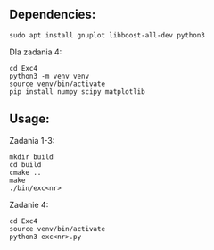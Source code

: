 Dependencies:
---
```
sudo apt install gnuplot libboost-all-dev python3
```
Dla zadania 4:
```
cd Exc4
python3 -m venv venv
source venv/bin/activate
pip install numpy scipy matplotlib
```

Usage:
---
Zadania 1-3:
```
mkdir build
cd build
cmake ..
make
./bin/exc<nr>
```
Zadanie 4:
```
cd Exc4
source venv/bin/activate
python3 exc<nr>.py
```
